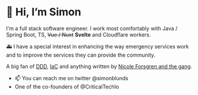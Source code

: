# 👋 Hi, I’m Simon

I'm a full stack software engineer.
I work most comfortably with Java / Spring Boot, TS, ~~Vue / Nuxt~~ **Svelte** and Cloudflare workers.

🚑 I have a special interest in enhancing the way emergency services work and to improve the services they can provide the community.

A big fan of [DDD](https://martinfowler.com/bliki/DomainDrivenDesign.html), [IaC](https://www.terraform.io/) and anything written by [Nicole Forsgren and the gang](https://nicolefv.com/).

- 📫 You can reach me on twitter @simonblunds
- One of the co-founders of @CriticalTechIo
